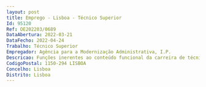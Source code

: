 ```yaml
--- 
layout: post
title: Emprego - Lisboa - Técnico Superior
Id: 95120
Ref: OE202203/0689
DataAbertura: 2022-03-21
DataFecho: 2022-04-24
Trabalho: Técnico Superior
Empregador: Agência para a Modernização Administrativa, I.P.
Descricao: Funções inerentes ao conteúdo funcional da carreira de técnico superior no âmbito das competências da Divisão de Contratação Pública, tais como  Preparação de abertura de procedimentos de contratação pública, incluindo elaboração das peças do procedimento   Participação em procedimentos enquanto elemento de Júri   Preparação de propostas de adjudicação, incluindo minutas de contratos   Organização da celebração de contratos   Instrução de processos para o tribunal de contas.
CodigoPostal: 1150-294 LISBOA
Concelho: Lisboa
Distrito: Lisboa
--- 
```

